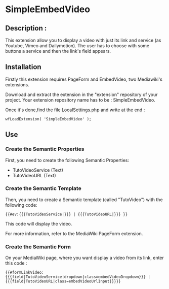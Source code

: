 # SimpleEmbedVideo

## Description : 
This extension allow you to display a video with just its link and service (as Youtube, Vimeo and Dailymotion).
The user has to choose with some buttons a service and then the link's field appears.
 

## Installation 

Firstly this extension requires PageForm and EmbedVideo, two Mediawiki's extensions. 

Download and extract the extension in the "extension" repository of your project. Your extension repository name has to be : SimpleEmbedVideo. 

Once it's done,find the file LocalSettings.php and write at the end :

	wfLoadExtension( 'SimpleEmbedVideo' );

## Use

### Create the Semantic Properties

First, you need to create the following Semantic Properties:
* TutoVideoService (Text)
* TutoVideoURL (Text)

### Create the Semantic Template

Then, you need to create a Semantic template (called "TutoVideo") with the following code: 

	{{#ev:{{{TutoVideoService|}}} | {{{TutoVideoURL|}}} }}

This code will display the video.

For more information, refer to the MediaWiki PageForm extension.

### Create the Semantic Form

On your MediaWiki page, where you want display a video from its link, enter this code :

	{{#formLinkVideo:{{{field|TutoVideoService|dropdown|class=embedVideoDropdown}}} | {{{field|TutoVideoURL|class=embedVideoUrlInput}}}}} 


	 

	
